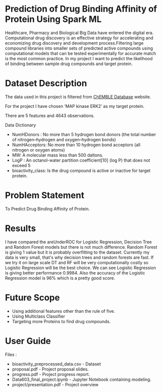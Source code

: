 # Prediction of Drug Binding Affinity of Protein Using Spark ML

Healthcare, Pharmacy and Biological Big Data have entered the digital era. Computational drug discovery is an effective strategy for accelerating and economizing drug discovery and development process.Filtering large compound libraries into smaller sets of predicted active compounds using computational models that can be tested experimentally for accurate match is the most common practice.
In my project I want to predict the likelihood of binding between sample drug compounds and target protein.

 

# Dataset Description

The data used in this project is filtered from  [ChEMBLE Database](https://www.ebi.ac.uk/chembl/target_report_card/CHEMBL4040/) website. 

For the project I have chosen ‘MAP kinase ERK2’ as my target protein.

There are 5 features and 4643 observations.

Data Dictionary
- NumHDonors : No more than 5 hydrogen bond donors (the total number of nitrogen–hydrogen and oxygen–hydrogen bonds)
- NumHAcceptors: No more than 10 hydrogen bond acceptors (all nitrogen or oxygen atoms)
- MW: A molecular mass less than 500 daltons.
- LogP : An octanol-water partition coefficient[10] (log P) that does not exceed 5
- bioactivity_class: Is the drug compound is active or inactive for target protein.

# Problem Statement

To Predict Drug Binding Affinity of Protein.


# Results

 I have compared the areUnderROC for Logistic Regression, Decision Tree and Random Forest models but there is not much difference. Random Forest is giving 1 value but it is probably overfitting to the dataset. Currently my data is very small, that's why decision trees and random forests are fast. If we try it on large scale DT and RF will be very computationally costly so Logistic Regression will be the best choice. We can see Logistic Regression is giving better performance 0.9984. Also the accuracy of the Logistic Regression model is 96% which is a pretty good score. 

# Future Scope

- Using additional features other than the rule of five.
- Using Multiclass Classifier
- Targeting more Proteins to find drug compounds. 

# User Guide

Files :

- bioactivity_preprocessed_data.csv - Dataset
- proposal.pdf - Project proposal slides.
- progress.pdf - Project progress report.
- Data603_final_project.ipynb - Jupyter Notebook containing modeling.
- project/presentation.pdf - Project overview 
